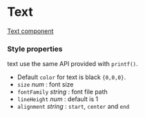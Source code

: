 # Text

[Text component](../../components/text.lua)

### Style properties

text use the same API provided with `printf()`.

- Default `color` for text is black `{0,0,0}`.
- `size` _num_ : font size
- `fontFamily` _string_ : font file path
- `lineHeight` _num_ : default is 1
- `alignment` _string_ : `start`, `center` and `end`
